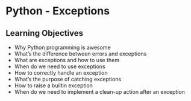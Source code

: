 # Python - Exceptions

## Learning Objectives

*   Why Python programming is awesome
*   What’s the difference between errors and exceptions
*   What are exceptions and how to use them
*   When do we need to use exceptions
*   How to correctly handle an exception
*   What’s the purpose of catching exceptions
*   How to raise a builtin exception
*   When do we need to implement a clean-up action after an exception
